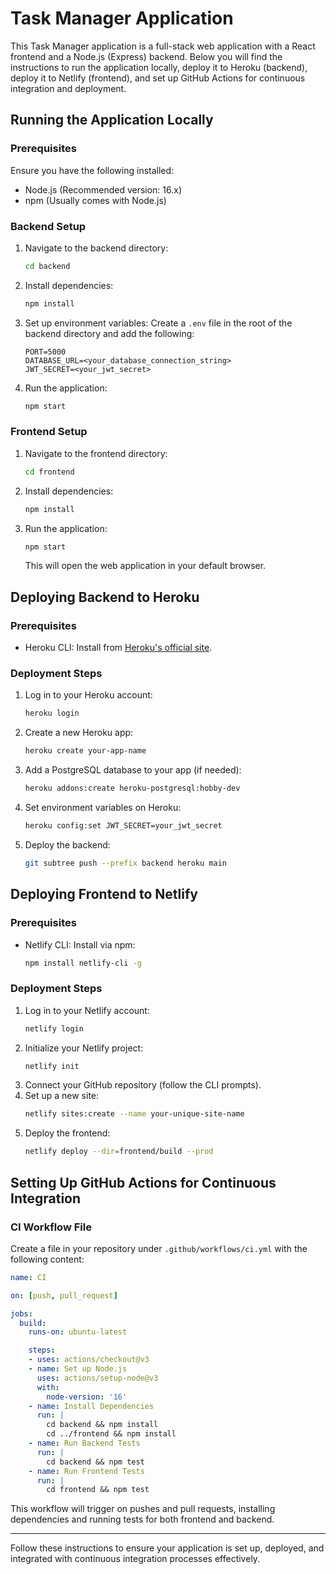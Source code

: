 
# Task Manager Application

This Task Manager application is a full-stack web application with a React frontend and a Node.js (Express) backend. Below you will find the instructions to run the application locally, deploy it to Heroku (backend), deploy it to Netlify (frontend), and set up GitHub Actions for continuous integration and deployment.

## Running the Application Locally

### Prerequisites
Ensure you have the following installed:
- Node.js (Recommended version: 16.x)
- npm (Usually comes with Node.js)

### Backend Setup
1. Navigate to the backend directory:
   ```sh
   cd backend
   ```
2. Install dependencies:
   ```sh
   npm install
   ```
3. Set up environment variables:
   Create a `.env` file in the root of the backend directory and add the following:
   ```env
   PORT=5000
   DATABASE_URL=<your_database_connection_string>
   JWT_SECRET=<your_jwt_secret>
   ```
4. Run the application:
   ```sh
   npm start
   ```

### Frontend Setup
1. Navigate to the frontend directory:
   ```sh
   cd frontend
   ```
2. Install dependencies:
   ```sh
   npm install
   ```
3. Run the application:
   ```sh
   npm start
   ```
   This will open the web application in your default browser.

## Deploying Backend to Heroku

### Prerequisites
- Heroku CLI: Install from [Heroku's official site](https://devcenter.heroku.com/articles/heroku-cli).

### Deployment Steps
1. Log in to your Heroku account:
   ```sh
   heroku login
   ```
2. Create a new Heroku app:
   ```sh
   heroku create your-app-name
   ```
3. Add a PostgreSQL database to your app (if needed):
   ```sh
   heroku addons:create heroku-postgresql:hobby-dev
   ```
4. Set environment variables on Heroku:
   ```sh
   heroku config:set JWT_SECRET=your_jwt_secret
   ```
5. Deploy the backend:
   ```sh
   git subtree push --prefix backend heroku main
   ```

## Deploying Frontend to Netlify

### Prerequisites
- Netlify CLI: Install via npm:
  ```sh
  npm install netlify-cli -g
  ```

### Deployment Steps
1. Log in to your Netlify account:
   ```sh
   netlify login
   ```
2. Initialize your Netlify project:
   ```sh
   netlify init
   ```
3. Connect your GitHub repository (follow the CLI prompts).
4. Set up a new site:
   ```sh
   netlify sites:create --name your-unique-site-name
   ```
5. Deploy the frontend:
   ```sh
   netlify deploy --dir=frontend/build --prod
   ```

## Setting Up GitHub Actions for Continuous Integration

### CI Workflow File
Create a file in your repository under `.github/workflows/ci.yml` with the following content:

```yaml
name: CI

on: [push, pull_request]

jobs:
  build:
    runs-on: ubuntu-latest

    steps:
    - uses: actions/checkout@v3
    - name: Set up Node.js
      uses: actions/setup-node@v3
      with:
        node-version: '16'
    - name: Install Dependencies
      run: |
        cd backend && npm install
        cd ../frontend && npm install
    - name: Run Backend Tests
      run: |
        cd backend && npm test
    - name: Run Frontend Tests
      run: |
        cd frontend && npm test
```

This workflow will trigger on pushes and pull requests, installing dependencies and running tests for both frontend and backend.

---
Follow these instructions to ensure your application is set up, deployed, and integrated with continuous integration processes effectively.
